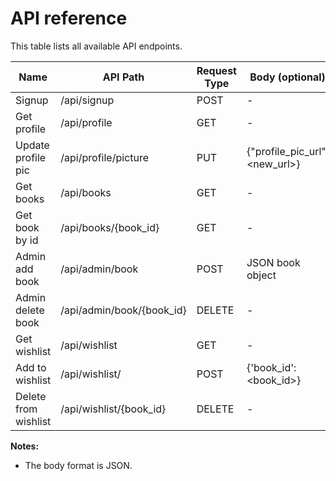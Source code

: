 # API reference

This table lists all available API endpoints.

| Name                 | API Path                  | Request Type | Body (optional)                | Token Required | Role  |
|----------------------|---------------------------|--------------|--------------------------------|----------------|-------|
| Signup               | /api/signup               | POST         | -                              | Yes            | User  |
| Get profile          | /api/profile              | GET          | -                              | Yes            | User  |
| Update profile pic   | /api/profile/picture      | PUT          | {"profile_pic_url": <new_url>} | Yes            | User  |
| Get books            | /api/books                | GET          | -                              | No             | -     |
| Get book by id       | /api/books/{book_id}      | GET          | -                              | No             | -     |
| Admin add book       | /api/admin/book           | POST         | JSON book object               | Yes            | Admin |
| Admin delete book    | /api/admin/book/{book_id} | DELETE       | -                              | Yes            | Admin |
| Get wishlist         | /api/wishlist             | GET          | -                              | Yes            | User  |
| Add to wishlist      | /api/wishlist/            | POST         | {'book_id': <book_id>}         | Yes            | User  |
| Delete from wishlist | /api/wishlist/{book_id}   | DELETE       | -                              | Yes            | User  ||                           |              |                                |                |       |

**Notes:**

* The body format is JSON.